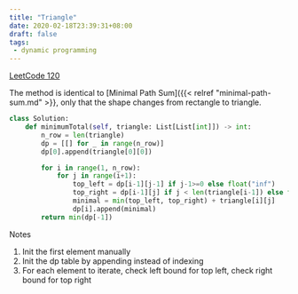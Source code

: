 ```yaml
---
title: "Triangle"
date: 2020-02-18T23:39:31+08:00
draft: false
tags:
 - dynamic programming
---
```

<!--more-->

[LeetCode 120](https://leetcode.com/problems/triangle)

The method is identical to [Minimal Path Sum]({{< relref "minimal-path-sum.md" >}}, only that the shape changes from rectangle to triangle.

```python
class Solution:
    def minimumTotal(self, triangle: List[List[int]]) -> int:
        n_row = len(triangle)
        dp = [[] for _ in range(n_row)]
        dp[0].append(triangle[0][0])

        for i in range(1, n_row):
            for j in range(i+1):
                top_left = dp[i-1][j-1] if j-1>=0 else float("inf")
                top_right = dp[i-1][j] if j < len(triangle[i-1]) else float("inf")
                minimal = min(top_left, top_right) + triangle[i][j]
                dp[i].append(minimal)
        return min(dp[-1])
```

Notes
1. Init the first element manually
2. Init the dp table by appending instead of indexing
3. For each element to iterate, check left bound for top left, check right bound for top right